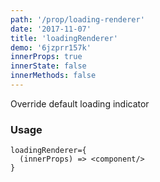 ```yaml
---
path: '/prop/loading-renderer'
date: '2017-11-07'
title: 'loadingRenderer'
demo: '6jzprr157k'
innerProps: true
innerState: false
innerMethods: false
---
```


Override default loading indicator

### Usage

```
loadingRenderer={
  (innerProps) => <component/>
}
```
